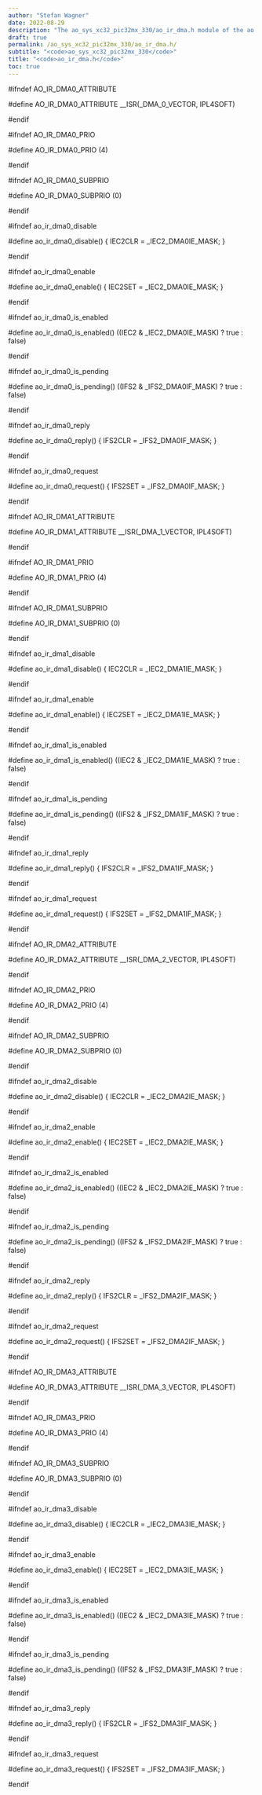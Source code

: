 ```yaml
---
author: "Stefan Wagner"
date: 2022-08-29
description: "The ao_sys_xc32_pic32mx_330/ao_ir_dma.h module of the ao real-time operating system."
draft: true
permalink: /ao_sys_xc32_pic32mx_330/ao_ir_dma.h/ 
subtitle: "<code>ao_sys_xc32_pic32mx_330</code>"
title: "<code>ao_ir_dma.h</code>"
toc: true
---
```


#ifndef AO_IR_DMA0_ATTRIBUTE

#define AO_IR_DMA0_ATTRIBUTE        __ISR(_DMA_0_VECTOR, IPL4SOFT)

#endif

#ifndef AO_IR_DMA0_PRIO

#define AO_IR_DMA0_PRIO             (4)

#endif

#ifndef AO_IR_DMA0_SUBPRIO

#define AO_IR_DMA0_SUBPRIO          (0)

#endif

#ifndef ao_ir_dma0_disable

#define ao_ir_dma0_disable()        { IEC2CLR = _IEC2_DMA0IE_MASK; }

#endif

#ifndef ao_ir_dma0_enable

#define ao_ir_dma0_enable()         { IEC2SET = _IEC2_DMA0IE_MASK; }

#endif

#ifndef ao_ir_dma0_is_enabled

#define ao_ir_dma0_is_enabled()     ((IEC2 & _IEC2_DMA0IE_MASK) ? true : false)

#endif

#ifndef ao_ir_dma0_is_pending

#define ao_ir_dma0_is_pending()     ((IFS2 & _IFS2_DMA0IF_MASK) ? true : false)

#endif

#ifndef ao_ir_dma0_reply

#define ao_ir_dma0_reply()          { IFS2CLR = _IFS2_DMA0IF_MASK; }

#endif

#ifndef ao_ir_dma0_request

#define ao_ir_dma0_request()        { IFS2SET = _IFS2_DMA0IF_MASK; }

#endif

#ifndef AO_IR_DMA1_ATTRIBUTE

#define AO_IR_DMA1_ATTRIBUTE        __ISR(_DMA_1_VECTOR, IPL4SOFT)

#endif

#ifndef AO_IR_DMA1_PRIO

#define AO_IR_DMA1_PRIO             (4)

#endif

#ifndef AO_IR_DMA1_SUBPRIO

#define AO_IR_DMA1_SUBPRIO          (0)

#endif

#ifndef ao_ir_dma1_disable

#define ao_ir_dma1_disable()        { IEC2CLR = _IEC2_DMA1IE_MASK; }

#endif

#ifndef ao_ir_dma1_enable

#define ao_ir_dma1_enable()         { IEC2SET = _IEC2_DMA1IE_MASK; }

#endif

#ifndef ao_ir_dma1_is_enabled

#define ao_ir_dma1_is_enabled()     ((IEC2 & _IEC2_DMA1IE_MASK) ? true : false)

#endif

#ifndef ao_ir_dma1_is_pending

#define ao_ir_dma1_is_pending()     ((IFS2 & _IFS2_DMA1IF_MASK) ? true : false)

#endif

#ifndef ao_ir_dma1_reply

#define ao_ir_dma1_reply()          { IFS2CLR = _IFS2_DMA1IF_MASK; }

#endif

#ifndef ao_ir_dma1_request

#define ao_ir_dma1_request()        { IFS2SET = _IFS2_DMA1IF_MASK; }

#endif

#ifndef AO_IR_DMA2_ATTRIBUTE

#define AO_IR_DMA2_ATTRIBUTE        __ISR(_DMA_2_VECTOR, IPL4SOFT)

#endif

#ifndef AO_IR_DMA2_PRIO

#define AO_IR_DMA2_PRIO             (4)

#endif

#ifndef AO_IR_DMA2_SUBPRIO

#define AO_IR_DMA2_SUBPRIO          (0)

#endif

#ifndef ao_ir_dma2_disable

#define ao_ir_dma2_disable()        { IEC2CLR = _IEC2_DMA2IE_MASK; }

#endif

#ifndef ao_ir_dma2_enable

#define ao_ir_dma2_enable()         { IEC2SET = _IEC2_DMA2IE_MASK; }

#endif

#ifndef ao_ir_dma2_is_enabled

#define ao_ir_dma2_is_enabled()     ((IEC2 & _IEC2_DMA2IE_MASK) ? true : false)

#endif

#ifndef ao_ir_dma2_is_pending

#define ao_ir_dma2_is_pending()     ((IFS2 & _IFS2_DMA2IF_MASK) ? true : false)

#endif

#ifndef ao_ir_dma2_reply

#define ao_ir_dma2_reply()          { IFS2CLR = _IFS2_DMA2IF_MASK; }

#endif

#ifndef ao_ir_dma2_request

#define ao_ir_dma2_request()        { IFS2SET = _IFS2_DMA2IF_MASK; }

#endif

#ifndef AO_IR_DMA3_ATTRIBUTE

#define AO_IR_DMA3_ATTRIBUTE        __ISR(_DMA_3_VECTOR, IPL4SOFT)

#endif

#ifndef AO_IR_DMA3_PRIO

#define AO_IR_DMA3_PRIO             (4)

#endif

#ifndef AO_IR_DMA3_SUBPRIO

#define AO_IR_DMA3_SUBPRIO          (0)

#endif

#ifndef ao_ir_dma3_disable

#define ao_ir_dma3_disable()        { IEC2CLR = _IEC2_DMA3IE_MASK; }

#endif

#ifndef ao_ir_dma3_enable

#define ao_ir_dma3_enable()         { IEC2SET = _IEC2_DMA3IE_MASK; }

#endif

#ifndef ao_ir_dma3_is_enabled

#define ao_ir_dma3_is_enabled()     ((IEC2 & _IEC2_DMA3IE_MASK) ? true : false)

#endif

#ifndef ao_ir_dma3_is_pending

#define ao_ir_dma3_is_pending()     ((IFS2 & _IFS2_DMA3IF_MASK) ? true : false)

#endif

#ifndef ao_ir_dma3_reply

#define ao_ir_dma3_reply()          { IFS2CLR = _IFS2_DMA3IF_MASK; }

#endif

#ifndef ao_ir_dma3_request

#define ao_ir_dma3_request()        { IFS2SET = _IFS2_DMA3IF_MASK; }

#endif

